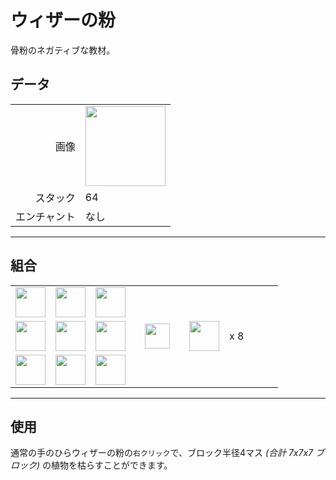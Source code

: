 # ウィザーの粉
骨粉のネガティブな教材。

## データ
<table>
    <tr><td align="end">画像</td><td><img src="https://i.imgur.com/KgGV0Bj.png" width="128"/></td></tr>
    <tr><td align="end">スタック</td><td>64</td></tr>
    <tr><td align="end">エンチャント</td><td>なし</td></tr>
</table>

---

## 組合
<table>
    <tr><td><img src="https://i.imgur.com/1xm9bk6.png" width="48"/></td><td><img src="https://i.imgur.com/1xm9bk6.png" width="48"/></td><td><img src="https://i.imgur.com/1xm9bk6.png" width="48"/></td><td colspan="3"></td></tr>
    <tr><td><img src="https://i.imgur.com/1xm9bk6.png" width="48"/></td><td><img src="https://i.imgur.com/WydimGB.png" width="48"/></td><td><img src="https://i.imgur.com/1xm9bk6.png" width="48"/></td><td width="70" align="center"><img src="https://i.imgur.com/VE0KqIE.png" width="40"/></td><td><img src="https://i.imgur.com/KgGV0Bj.png" width="48"/></td><td width="70">x 8</td></tr>
    <tr><td><img src="https://i.imgur.com/1xm9bk6.png" width="48"/></td><td><img src="https://i.imgur.com/1xm9bk6.png" width="48"/></td><td><img src="https://i.imgur.com/1xm9bk6.png" width="48"/></td><td colspan="3"></td></tr>
</table>

---

## 使用
通常の手のひらウィザーの粉の`右クリック`で、ブロック半径4マス *(合計 7x7x7 ブロック)* の植物を枯らすことができます。